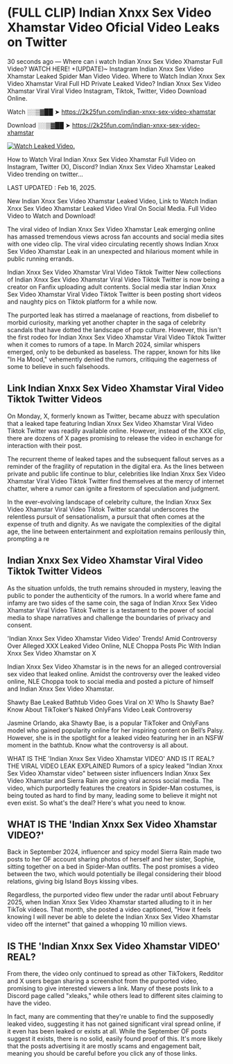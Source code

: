 # (FULL CLIP) Indian Xnxx Sex Video Xhamstar Video Oficial Video Leaks on Twitter

30 seconds ago — Where can i watch Indian Xnxx Sex Video Xhamstar Full Video? WATCH HERE! +(UPDATE)~ Instagram Indian Xnxx Sex Video Xhamstar Leaked Spider Man Video Video. Where to Watch Indian Xnxx Sex Video Xhamstar Viral Full HD Private Leaked Video? Indian Xnxx Sex Video Xhamstar Viral Viral Video Instagram, Tiktok, Twitter, Video Download Online.

Watch ░░▒▓██ ➤ https://2k25fun.com/indian-xnxx-sex-video-xhamstar

Download ░░▒▓██ ➤ https://2k25fun.com/indian-xnxx-sex-video-xhamstar

[![Watch Leaked Video.](https://miro.medium.com/v2/resize:fit:828/format:webp/1*cilzJN44JGOrTw9NJCrNHA.gif "Watch Leaked Video")](https://2k25fun.com/indian-xnxx-sex-video-xhamstar)

How to Watch Viral Indian Xnxx Sex Video Xhamstar Full Video on Instagram, Twitter (X), Discord? Indian Xnxx Sex Video Xhamstar Leaked Video trending on twitter...

LAST UPDATED : Feb 16, 2025.

New Indian Xnxx Sex Video Xhamstar Leaked Video, Link to Watch Indian Xnxx Sex Video Xhamstar Leaked Video Viral On Social Media. Full Video Video to Watch and Download!

The viral video of Indian Xnxx Sex Video Xhamstar Leak emerging online has amassed tremendous views across fan accounts and social media sites with one video clip. The viral video circulating recently shows Indian Xnxx Sex Video Xhamstar Leak in an unexpected and hilarious moment while in public running errands.

Indian Xnxx Sex Video Xhamstar Viral Video Tiktok Twitter New collections of Indian Xnxx Sex Video Xhamstar Viral Video Tiktok Twitter is now being a creator on Fanfix uploading adult contents. Social media star Indian Xnxx Sex Video Xhamstar Viral Video Tiktok Twitter is been posting short videos and naughty pics on Tiktok platform for a while now.

The purported leak has stirred a maelanage of reactions, from disbelief to morbid curiosity, marking yet another chapter in the saga of celebrity scandals that have dotted the landscape of pop culture. However, this isn't the first rodeo for Indian Xnxx Sex Video Xhamstar Viral Video Tiktok Twitter when it comes to rumors of a tape. In March 2024, similar whispers emerged, only to be debunked as baseless. The rapper, known for hits like "In Ha Mood," vehemently denied the rumors, critiquing the eagerness of some to believe in such falsehoods.

## Link Indian Xnxx Sex Video Xhamstar Viral Video Tiktok Twitter Videos

On Monday, X, formerly known as Twitter, became abuzz with speculation that a leaked tape featuring Indian Xnxx Sex Video Xhamstar Viral Video Tiktok Twitter was readily available online. However, instead of the XXX clip, there are dozens of X pages promising to release the video in exchange for interaction with their post.

The recurrent theme of leaked tapes and the subsequent fallout serves as a reminder of the fragility of reputation in the digital era. As the lines between private and public life continue to blur, celebrities like Indian Xnxx Sex Video Xhamstar Viral Video Tiktok Twitter find themselves at the mercy of internet chatter, where a rumor can ignite a firestorm of speculation and judgment.

In the ever-evolving landscape of celebrity culture, the Indian Xnxx Sex Video Xhamstar Viral Video Tiktok Twitter scandal underscores the relentless pursuit of sensationalism, a pursuit that often comes at the expense of truth and dignity. As we navigate the complexities of the digital age, the line between entertainment and exploitation remains perilously thin, prompting a re

##  Indian Xnxx Sex Video Xhamstar Viral Video Tiktok Twitter Videos

As the situation unfolds, the truth remains shrouded in mystery, leaving the public to ponder the authenticity of the rumors. In a world where fame and infamy are two sides of the same coin, the saga of Indian Xnxx Sex Video Xhamstar Viral Video Tiktok Twitter is a testament to the power of social media to shape narratives and challenge the boundaries of privacy and consent.

'Indian Xnxx Sex Video Xhamstar Video Video' Trends! Amid Controversy Over Alleged XXX Leaked Video Online, NLE Choppa Posts Pic With Indian Xnxx Sex Video Xhamstar on X

Indian Xnxx Sex Video Xhamstar is in the news for an alleged controversial sex video that leaked online. Amidst the controversy over the leaked video online, NLE Choppa took to social media and posted a picture of himself and Indian Xnxx Sex Video Xhamstar.

Shawty Bae Leaked Bathtub Video Goes Viral on X! Who Is Shawty Bae? Know About TikToker’s Naked OnlyFans Video Leak Controversy

Jasmine Orlando, aka Shawty Bae, is a popular TikToker and OnlyFans model who gained popularity online for her inspiring content on Bell’s Palsy. However, she is in the spotlight for a leaked video featuring her in an NSFW moment in the bathtub. Know what the controversy is all about.

WHAT IS THE 'Indian Xnxx Sex Video Xhamstar VIDEO' AND IS IT REAL? THE VIRAL VIDEO LEAK EXPLAINED Rumors of a spicy leaked "Indian Xnxx Sex Video Xhamstar video" between sister influencers Indian Xnxx Sex Video Xhamstar and Sierra Rain are going viral across social media. The video, which purportedly features the creators in Spider-Man costumes, is being touted as hard to find by many, leading some to believe it might not even exist. So what's the deal? Here's what you need to know.

## WHAT IS THE 'Indian Xnxx Sex Video Xhamstar VIDEO?'

Back in September 2024, influencer and spicy model Sierra Rain made two posts to her OF account sharing photos of herself and her sister, Sophie, sitting together on a bed in Spider-Man outfits. The post promises a video between the two, which would potentially be illegal considering their blood relations, giving big Island Boys kissing vibes.

Regardless, the purported video flew under the radar until about February 2025, when Indian Xnxx Sex Video Xhamstar started alluding to it in her TikTok videos. That month, she posted a video captioned, "How it feels knowing I will never be able to delete the Indian Xnxx Sex Video Xhamstar video off the internet" that gained a whopping 10 million views.

## IS THE 'Indian Xnxx Sex Video Xhamstar VIDEO' REAL?

From there, the video only continued to spread as other TikTokers, Redditor and X users began sharing a screenshot from the purported video, promising to give interested viewers a link. Many of these posts link to a Discord page called "xleaks," while others lead to different sites claiming to have the video.

In fact, many are commenting that they're unable to find the supposedly leaked video, suggesting it has not gained significant viral spread online, if it even has been leaked or exists at all. While the September OF posts suggest it exists, there is no solid, easily found proof of this. It's more likely that the posts advertising it are mostly scams and engagement bait, meaning you should be careful before you click any of those links.